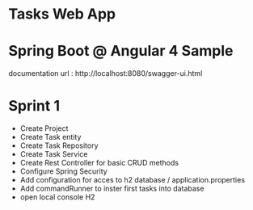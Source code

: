 # Tasks Web App

# Spring Boot @ Angular 4 Sample

documentation url : http://localhost:8080/swagger-ui.html

# Sprint 1

- Create Project
- Create Task entity
- Create Task Repository
- Create Task Service
- Create Rest Controller for basic CRUD methods
- Configure Spring Security
- Add configuration for acces to h2 database / application.properties 
- Add commandRunner to inster first tasks into database
- open local console H2

